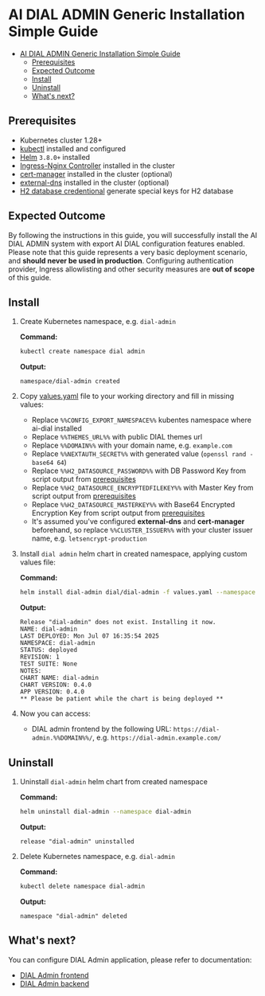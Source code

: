 # AI DIAL ADMIN Generic Installation Simple Guide

- [AI DIAL ADMIN Generic Installation Simple Guide](#ai-dial-admin-generic-installation-simple-guide)
  - [Prerequisites](#prerequisites)
  - [Expected Outcome](#expected-outcome)
  - [Install](#install)
  - [Uninstall](#uninstall)
  - [What's next?](#whats-next)

## Prerequisites

- Kubernetes cluster 1.28+
- [kubectl](https://kubernetes.io/docs/tasks/tools/#kubectl) installed and configured
- [Helm](https://helm.sh/docs/intro/install/) `3.8.0+` installed
- [Ingress-Nginx Controller](https://kubernetes.github.io/ingress-nginx/deploy/) installed in the cluster
- [cert-manager](https://cert-manager.io/docs/installation/) installed in the cluster (optional)
- [external-dns](https://github.com/kubernetes-sigs/external-dns) installed in the cluster (optional)
- [H2 database credentional](https://github.com/epam/ai-dial-admin-backend/blob/development/secrets-utils/keys_generator.py) generate special keys for H2 database

## Expected Outcome

By following the instructions in this guide, you will successfully install the AI DIAL ADMIN system with export AI DIAL configuration features enabled.
Please note that this guide represents a very basic deployment scenario, and **should never be used in production**.
Configuring authentication provider, Ingress allowlisting and other security measures are **out of scope** of this guide.

## Install

1. Create Kubernetes namespace, e.g. `dial-admin`

    **Command:**

    ```sh
    kubectl create namespace dial admin
    ```

    **Output:**

    ```console
    namespace/dial-admin created
    ```

1. Copy [values.yaml](values.yaml) file to your working directory and fill in missing values:
    - Replace `%%CONFIG_EXPORT_NAMESPACE%%` kubentes namespace where ai-dial installed
    - Replace `%%THEMES_URL%%` with public DIAL themes url
    - Replace `%%DOMAIN%%` with your domain name, e.g. `example.com`
    - Replace `%%NEXTAUTH_SECRET%%` with generated value (`openssl rand -base64 64`)
    - Replace `%%H2_DATASOURCE_PASSWORD%%` with DB Password Key from script output from [prerequisites](#prerequisites)
    - Replace `%%H2_DATASOURCE_ENCRYPTEDFILEKEY%%` with Master Key from script output from [prerequisites](#prerequisites)
    - Replace `%%H2_DATASOURCE_MASTERKEY%%` with Base64 Encrypted Encryption Key from script output from [prerequisites](#prerequisites)
    - It's assumed you've configured **external-dns** and **cert-manager** beforehand, so replace `%%CLUSTER_ISSUER%%` with your cluster issuer name, e.g. `letsencrypt-production`

1. Install `dial admin` helm chart in created namespace, applying custom values file:

    **Command:**

    ```sh
    helm install dial-admin dial/dial-admin -f values.yaml --namespace dial-admin
    ```

    **Output:**

    ```console
    Release "dial-admin" does not exist. Installing it now.
    NAME: dial-admin
    LAST DEPLOYED: Mon Jul 07 16:35:54 2025
    NAMESPACE: dial-admin
    STATUS: deployed
    REVISION: 1
    TEST SUITE: None
    NOTES:
    CHART NAME: dial-admin
    CHART VERSION: 0.4.0
    APP VERSION: 0.4.0
    ** Please be patient while the chart is being deployed **
    ```

1. Now you can access:
    - DIAL admin frontend by the following URL: `https://dial-admin.%%DOMAIN%%/`, e.g. `https://dial-admin.example.com/`

## Uninstall

1. Uninstall `dial-admin` helm chart from created namespace

    **Command:**

    ```sh
    helm uninstall dial-admin --namespace dial-admin
    ```

    **Output:**

    ```console
    release "dial-admin" uninstalled
    ```

1. Delete Kubernetes namespace, e.g. `dial-admin`

    **Command:**

    ```sh
    kubectl delete namespace dial-admin
    ```

    **Output:**

    ```console
    namespace "dial-admin" deleted
    ```

## What's next?

You can configure DIAL Admin application, please refer to documentation:

- [DIAL Admin frontend](https://github.com/epam/ai-dial-admin-frontend)
- [DIAL Admin backend]((https://github.com/epam/ai-dial-admin-backend))
